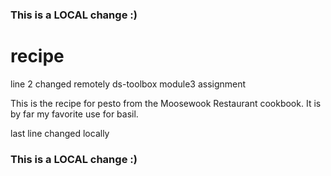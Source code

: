 ### This is a LOCAL change :)
# recipe
line 2 changed remotely
ds-toolbox module3 assignment


This is the recipe for pesto from the Moosewook Restaurant cookbook.
It is by far my favorite use for basil. 

last line changed locally
### This is a LOCAL change :)